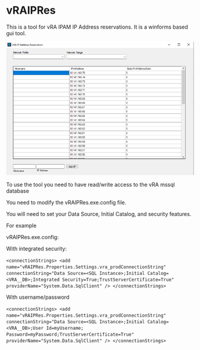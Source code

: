 # vRAIPRes
 This is a tool for vRA IPAM IP Address reservations. It is a winforms based gui tool.
 
 ![alt text](./vRA_IPRes_ScreenShot.png "Main Screen")
 
 To use the tool you need to have read/write access to the vRA mssql database
 
 You need to modify the vRAIPRes.exe.config file. 
 
 You will need to set your Data Source, Initial Catalog, and security features.
 
 For example
 
 vRAIPRes.exe.config:
 
 With integrated security:
 
`
<connectionStrings>
 <add name="vRAIPRes.Properties.Settings.vra_prodConnectionString"
     connectionString="Data Source=<SQL Instance>;Initial Catalog=<VRA__DB>;Integrated Security=True;TrustServerCertificate=True"
     providerName="System.Data.SqlClient" />
</connectionStrings>
`
 
 With username/password

`
<connectionStrings>
 <add name="vRAIPRes.Properties.Settings.vra_prodConnectionString"
            connectionString="Data Source=<SQL Instance>;Initial Catalog=<VRA__DB>;User Id=myUsername;
Password=myPassword;TrustServerCertificate=True"
            providerName="System.Data.SqlClient" />
</connectionStrings>
 `
